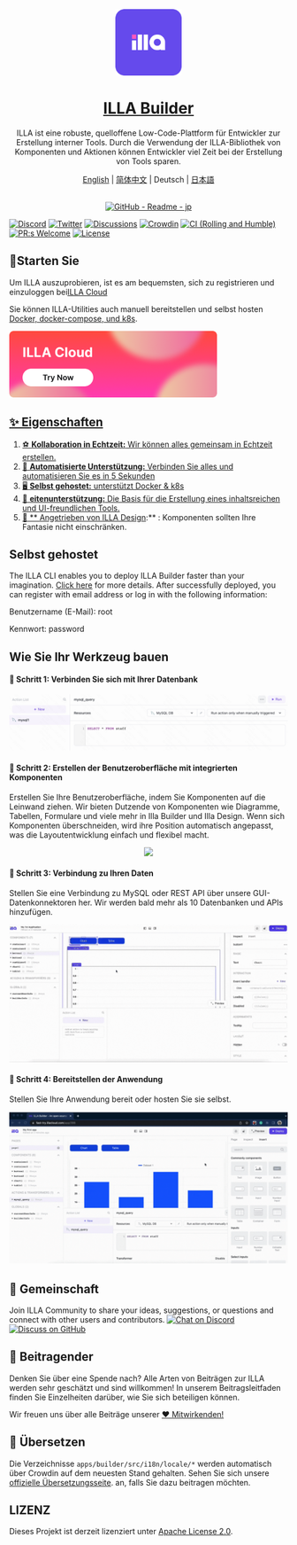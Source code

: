 
<div align="center">
  <a href="https://cloud.illacloud.com?utm_source=github&utm_medium=readme&utm_campaign=github-readme">
    <img alt="ILLA Design Logo" width="120px" height="120px" src="https://github.com/illacloud/.github/blob/main/assets/images/illa-logo.svg"/>
  </a>
</div>

<h1 align="center"><a href="https://cloud.illacloud.com?utm_source=github&utm_medium=readme&utm_campaign=github-readme">ILLA Builder</a></h1>

<p align="center">ILLA ist eine robuste, quelloffene Low-Code-Plattform für Entwickler zur Erstellung interner Tools. Durch die Verwendung der ILLA-Bibliothek von Komponenten und Aktionen können Entwickler viel Zeit bei der Erstellung von Tools sparen. </p>

<div align="center">
<a href="https://github.com/illacloud/illa-builder/blob/beta/README.md">English</a> | <a href="https://github.com/illacloud/illa-builder/blob/beta/README-CN.md">简体中文</a> | Deutsch | <a href="https://github.com/illacloud/illa-builder/blob/beta/README-JP.md">日本語</a>
</div>
<br>
<p align="center">
<a href="https://cloud.illacloud.com?utm_source=github&utm_medium=readme&utm_campaign=github-readme">
  <img width="800" alt="GitHub - Readme - jp" src="https://github.com/illacloud/illa-builder/assets/112603073/1a4b64ac-1384-4eaf-9b3c-9b0b278b40fe">
</a>
</p>

[![Discord](https://img.shields.io/badge/chat-Discord-7289DA?logo=discord)](https://discord.gg/illacloud)
[![Twitter](https://img.shields.io/badge/Twitter-1DA1F2?logo=x&logoColor=white)](https://twitter.com/illa_cloud)
[![Discussions](https://img.shields.io/badge/discussions-GitHub-333333?logo=github)](https://github.com/orgs/illacloud/discussions)
[![Crowdin](https://badges.crowdin.net/illa-builder/localized.svg)](https://crowdin.com/project/illa-builder)
[![CI (Rolling and Humble)](https://github.com/illacloud/illa-builder/actions/workflows/build-docker.yml/badge.svg?query=branch%3Amain)](https://github.com/illacloud/illa-builder/actions/workflows/build-docker.yml?query=branch%3Amain)
[![PR:s Welcome](https://img.shields.io/badge/PR:s-welcome-brightgreen.svg)](https://github.com/illacloud/illa-builder/pulls)
[![License](https://img.shields.io/badge/license-Apache%202-4EB1BA.svg?style=socialflat-square&)](https://www.apache.org/licenses/LICENSE-2.0.html)

## 🚀Starten Sie
Um ILLA auszuprobieren, ist es am bequemsten, sich zu registrieren und einzuloggen bei[ILLA Cloud](https://cloud.illacloud.com?utm_source=github&utm_medium=readme&utm_campaign=github-readme)

Sie können ILLA-Utilities auch manuell bereitstellen und selbst hosten [Docker, docker-compose, und k8s](https://github.com/illacloud/illa-builder/blob/main/README-KR.md#%EC%9E%90%EC%B2%B4-%ED%98%B8%EC%8A%A4%ED%8C%85).

<p>
  <a href="https://cloud.illacloud.com?utm_source=github&utm_medium=readme&utm_campaign=github-readme"><img src="https://raw.githubusercontent.com/illacloud/.github/main/assets/images/ILLA%20Cloud.png" height=120 />
</p>



## ✨ Eigenschaften

1. ⚽ **Kollaboration in Echtzeit:** Wir können alles gemeinsam in Echtzeit erstellen.
2. 🤖 **Automatisierte Unterstützung:** Verbinden Sie alles und automatisieren Sie es in 5 Sekunden
3. 🖥 **Selbst gehostet:** unterstützt Docker & k8s
4. 📝 **eitenunterstützung:** Die Basis für die Erstellung eines inhaltsreichen und UI-freundlichen Tools.
5. 🎨 ** [Angetrieben von ILLA Design](https://github.com/illacloud/illa-design):** : Komponenten sollten Ihre Fantasie nicht einschränken.

## Selbst gehostet
    
The ILLA CLI enables you to deploy ILLA Builder faster than your imagination. [Click here](https://docs.illacloud.com/self-hosted-deployment) 
 for more details. After successfully deployed, you can register with email address or log in with the following information:

<p align="left">Benutzername (E-Mail): root</p>
<p align="left">Kennwort: password</p>


    
## Wie Sie Ihr Werkzeug bauen

#### 🎯 Schritt 1: Verbinden Sie sich mit Ihrer Datenbank
<p align="center">
  <a href="https://cloud.illacloud.com?utm_source=github&utm_medium=readme&utm_campaign=github-readme">
    <img src="https://github.com/illacloud/.github/blob/main/assets/images/sql.jpeg">
  </a>
</p>

#### 🎨 Schritt 2: Erstellen der Benutzeroberfläche mit integrierten Komponenten
Erstellen Sie Ihre Benutzeroberfläche, indem Sie Komponenten auf die Leinwand ziehen. Wir bieten Dutzende von Komponenten wie Diagramme, Tabellen, Formulare und viele mehr in Illa Builder und Illa Design. Wenn sich Komponenten überschneiden, wird ihre Position automatisch angepasst, was die Layoutentwicklung einfach und flexibel macht.
<p align="center">
  <a href="https://cloud.illacloud.com?utm_source=github&utm_medium=readme&utm_campaign=github-readme">
    <img src="https://github.com/illacloud/.github/blob/main/assets/images/edit-ui-with-components.gif">
  </a>
</p>

#### 🔌 Schritt 3: Verbindung zu Ihren Daten
Stellen Sie eine Verbindung zu MySQL oder REST API über unsere GUI-Datenkonnektoren her. Wir werden bald mehr als 10 Datenbanken und APIs hinzufügen.
<p align="center">
  <a href="https://cloud.illacloud.com?utm_source=github&utm_medium=readme&utm_campaign=github-readme">
    <img src="https://github.com/illacloud/.github/blob/main/assets/images/connect-your-data.gif">
  </a>
</p>

#### 🚀 Schritt 4: Bereitstellen der Anwendung
Stellen Sie Ihre Anwendung bereit oder hosten Sie sie selbst.
<p align="center">
  <a href="https://cloud.illacloud.com?utm_source=github&utm_medium=readme&utm_campaign=github-readme">
    <img src="https://github.com/illacloud/.github/blob/main/assets/images/deploy.gif">
  </a>
</p>


## 💬 Gemeinschaft

Join ILLA Community to share your ideas, suggestions, or questions and connect with other users and contributors.
[![Chat on Discord](https://img.shields.io/badge/chat-Discord-7289DA?logo=discord)](https://discord.gg/illacloud)   [![Discuss on GitHub](https://img.shields.io/badge/discussions-GitHub-333333?logo=github)](https://github.com/orgs/illacloud/discussions)   

## 🌱 Beitragender
Denken Sie über eine Spende nach? Alle Arten von Beiträgen zur ILLA werden sehr geschätzt und sind willkommen! In unserem Beitragsleitfaden finden Sie Einzelheiten darüber, wie Sie sich beteiligen können.

Wir freuen uns über alle Beiträge unserer <a href="https://github.com/illacloud/illa-builder/graphs/contributors">❤︎ Mitwirkenden!</a>

## 📢 Übersetzen

Die Verzeichnisse `apps/builder/src/i18n/locale/*` werden automatisch über Crowdin auf dem neuesten Stand gehalten. Sehen Sie sich unsere  [offizielle Übersetzungsseite](https://crowdin.com/project/illa-builder). an, falls Sie dazu beitragen möchten.
    

## LIZENZ

Dieses Projekt ist derzeit lizenziert unter [Apache License 2.0](./LICENSE).
